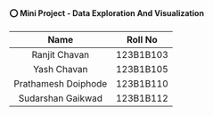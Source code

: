 #### ⭕ Mini Project - Data Exploration And Visualization

|Name                | Roll No    |
|:------------------:|:----------:|
|Ranjit Chavan       |  123B1B103 |
|Yash Chavan         |  123B1B105 |
|Prathamesh Doiphode |  123B1B110 |
|Sudarshan Gaikwad   |  123B1B112 |

